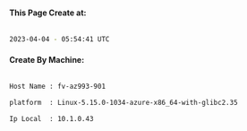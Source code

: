 
   
#### This Page Create at:

```bash

2023-04-04 - 05:54:41 UTC

```

#### Create By Machine:

```bash

Host Name : fv-az993-901

platform  : Linux-5.15.0-1034-azure-x86_64-with-glibc2.35

Ip Local  : 10.1.0.43

```

